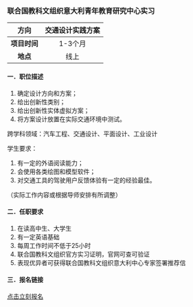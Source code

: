 ### 联合国教科文组织意大利青年教育研究中心实习


|  **方向**  | 交通设计实践方案 |
|:--------:|:------------------:|
| **项目时间** |       1-3个月        |
|  **地点**  |         线上         |


#### 一．职位描述

1. 确定设计方向和方案；
2. 给出创新性类别；
3. 给出创新性实体虚拟方案；
4. 将方案设计放置在实际交通环境中测试。

跨学科领域：汽车工程、交通设计、平面设计、工业设计

学生要求：
1. 有一定的外语阅读能力；
2. 会使用各类绘图和模型软件；
3. 对交通工具的驾驶用户反馈体验有一定的经验最佳。

（实际工作内容或根据导师安排有所调整）


#### 二．任职要求

1. 在读高中生、大学生
2. 有一定英语基础
3. 每周工作时间不低于25小时
4. 联合国教科文组织官方实习证明，官网可查可验证
5. 表现优异者可获得联合国教科文组织意大利中心专家签署推荐信


#### 三．报名链接
[点击立刻报名](https://ezygcyygfb.feishu.cn/share/base/form/shrcnyoWDn0NwQnTyfwrxo3XOnh)
